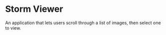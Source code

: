 # Storm Viewer
An application that lets users scroll through a list of images, then select one to view.
